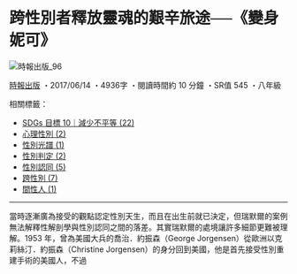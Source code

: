 # 跨性別者釋放靈魂的艱辛旅途──《變身妮可》

![時報出版_96](https://pansci.asia/wp-content/uploads/2020/12/1380071_596931720364308_238945815_n-143x143.png)

[時報出版](https://pansci.asia/archives/author/readingtimes "「時報出版」的文章") ・2017/06/14 ・4936字 ・閱讀時間約 10 分鐘 ・SR值 545 ・八年級

相關標籤： 
- [SDGs 目標 10｜減少不平等 (22)](https://pansci.asia/archives/tag/sdgs-%e7%9b%ae%e6%a8%99-10%ef%bd%9c%e6%b8%9b%e5%b0%91%e4%b8%8d%e5%b9%b3%e7%ad%89) 
- [心理性別 (2)](https://pansci.asia/archives/tag/%e5%bf%83%e7%90%86%e6%80%a7%e5%88%a5) 
- [性別光譜 (1)](https://pansci.asia/archives/tag/%e6%80%a7%e5%88%a5%e5%85%89%e8%ad%9c) 
- [性別判定 (2)](https://pansci.asia/archives/tag/%e6%80%a7%e5%88%a5%e5%88%a4%e5%ae%9a) 
- [性別認同 (5)](https://pansci.asia/archives/tag/%e6%80%a7%e5%88%a5%e8%aa%8d%e5%90%8c) 
- [跨性別 (7)](https://pansci.asia/archives/tag/%e8%b7%a8%e6%80%a7%e5%88%a5) 
- [間性人 (1)](https://pansci.asia/archives/tag/%e9%96%93%e6%80%a7%e4%ba%ba)

---

當時逐漸廣為接受的觀點認定性別天生，而且在出生前就已決定，但瑞默爾的案例無法解釋性解剖學與性別認同之間的落差。其實瑞默爾的處境讓許多細節更難被理解。1953 年，曾為美國大兵的喬治．約振森（George Jorgensen）從歐洲以克莉絲汀．約振森（Christine Jorgensen）的身分回到美國，他是首先接受性別重建手術的美國人，不過
<!-- tcd_original_link https://pansci.asia/archives/121152 -->
